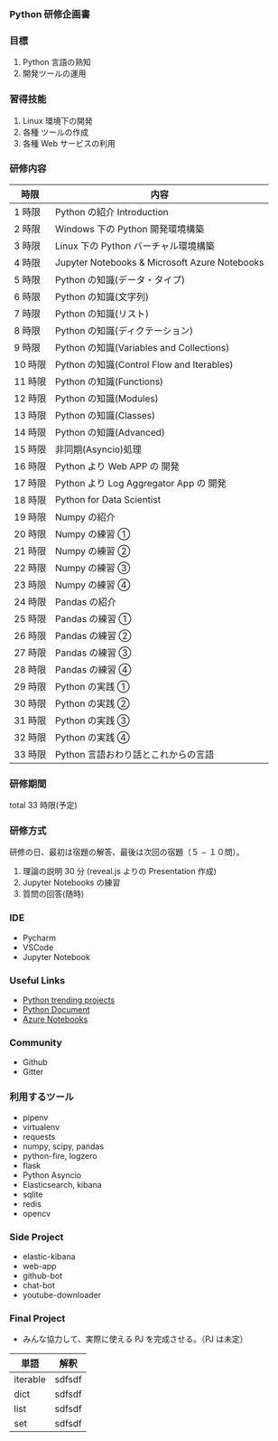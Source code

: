 ### Python 研修企画書

### 目標

1.  Python 言語の熟知
2.  開発ツールの運用

### 習得技能

1.  Linux 環境下の開発
2.  各種 ツールの作成
3.  各種 Web サービスの利用

### 研修内容

| 時限    | 内容                                          |
| ------- | --------------------------------------------- |
| 1 時限  | Python の紹介 Introduction                    |
| 2 時限  | Windows 下の Python 開発環境構築              |
| 3 時限  | Linux 下の Python バーチャル環境構築          |
| 4 時限  | Jupyter Notebooks & Microsoft Azure Notebooks |
| 5 時限  | Python の知識(データ・タイプ)                 |
| 6 時限  | Python の知識(文字列)                         |
| 7 時限  | Python の知識(リスト)                         |
| 8 時限  | Python の知識(ディクテーション)               |
| 9 時限  | Python の知識(Variables and Collections)      |
| 10 時限 | Python の知識(Control Flow and Iterables)     |
| 11 時限 | Python の知識(Functions)                      |
| 12 時限 | Python の知識(Modules)                        |
| 13 時限 | Python の知識(Classes)                        |
| 14 時限 | Python の知識(Advanced)                       |
| 15 時限 | 非同期(Asyncio)処理                           |
| 16 時限 | Python より Web APP の 開発                   |
| 17 時限 | Python より Log Aggregator App の 開発        |
| 18 時限 | Python for Data Scientist                     |
| 19 時限 | Numpy の紹介                                  |
| 20 時限 | Numpy の練習 ①                                |
| 21 時限 | Numpy の練習 ②                                |
| 22 時限 | Numpy の練習 ③                                |
| 23 時限 | Numpy の練習 ④                                |
| 24 時限 | Pandas の紹介                                 |
| 25 時限 | Pandas の練習 ①                               |
| 26 時限 | Pandas の練習 ②                               |
| 27 時限 | Pandas の練習 ③                               |
| 28 時限 | Pandas の練習 ④                               |
| 29 時限 | Python の実践 ①                               |
| 30 時限 | Python の実践 ②                               |
| 31 時限 | Python の実践 ③                               |
| 32 時限 | Python の実践 ④                               |
| 33 時限 | Python 言語おわり話とこれからの言語           |

### 研修期間

total 33 時限(予定)

### 研修方式

研修の日、最初は宿題の解答、最後は次回の宿題（５ − １０問）。

1.  理論の説明 30 分 (reveal.js よりの Presentation 作成)
2.  Jupyter Notebooks の練習
3.  質問の回答(随時)

### IDE

* Pycharm
* VSCode
* Jupyter Notebook

### Useful Links

* [Python trending projects](https://github.com/trending/python)
* [Python Document](https://docs.python.org/3/)
* [Azure Notebooks](https://notebooks.azure.com/)

### Community

* Github
* Gitter

### 利用するツール

* pipenv
* virtualenv
* requests
* numpy, scipy, pandas
* python-fire, logzero
* flask
* Python Asyncio
* Elasticsearch, kibana
* sqlite
* redis
* opencv

### Side Project

* elastic-kibana
* web-app
* github-bot
* chat-bot
* youtube-downloader

### Final Project

* みんな協力して、実際に使える PJ を完成させる。（PJ は未定）

| 単語     | 解釈   |
| -------- | ------ |
| iterable | sdfsdf |
| dict     | sdfsdf |
| list     | sdfsdf |
| set      | sdfsdf |

